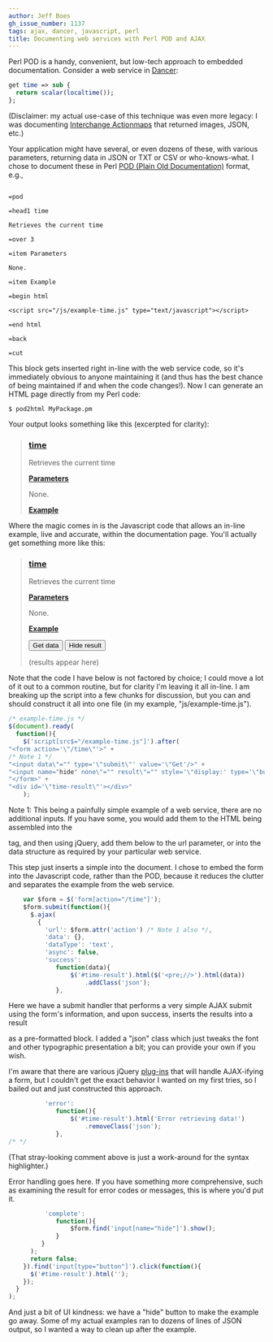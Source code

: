 ```yaml
---
author: Jeff Boes
gh_issue_number: 1137
tags: ajax, dancer, javascript, perl
title: Documenting web services with Perl POD and AJAX
---
```




Perl POD is a handy, convenient, but low-tech approach to embedded documentation. Consider a web service in [Dancer](http://www.perldancer.org):

```perl
get time => sub {
  return scalar(localtime());
};
```

(Disclaimer: my actual use-case of this technique was even more legacy: I was documenting [Interchange Actionmaps](http://interchange.rtfm.info/icdocs/config/ActionMap.html) that returned images, JSON, etc.)

Your application might have several, or even dozens of these, with various parameters, returning data in JSON or TXT or CSV or who-knows-what.
I chose to document these in Perl [POD (Plain Old Documentation)](http://perldoc.perl.org/perlpod.html) format, e.g.,

```nohighlight

=pod

=head1 time

Retrieves the current time

=over 3

=item Parameters

None.

=item Example

=begin html

<script src="/js/example-time.js" type="text/javascript"></script>

=end html

=back

=cut

```

This block gets inserted right in-line with the web service code, so it's immediately obvious to anyone maintaining it (and thus has the best chance of being maintained if and when the code changes!). Now I can generate an HTML page directly from my Perl code:

```shell
$ pod2html MyPackage.pm
```

Your output looks something like this (excerpted for clarity):

> 
> 
> 
> ### [time]()
> 
> 
> 
> 
> Retrieves the current time
> 
> 
> 
> **[Parameters]()**
> 
> 
> 
> 
> None.
> 
> 
> 
> 
> **[Example]()**
> 
> 

Where the magic comes in is the Javascript code that allows an in-line example, live and accurate, within the documentation page. You'll actually get something more like this:

> 
> 
> 
> ### [time]()
> 
> 
> 
> 
> Retrieves the current time
> 
> 
> 
> **[Parameters]()**
> 
> 
> 
> 
> None.
> 
> 
> 
> 
> **[Example]()**
> 
> 
> <input type="submit" value="Get data">
> <input type="button" value="Hide result" name="hide">
> 
> (results appear here)
> 
> 
> 

Note that the code I have below is not factored by choice; I could move a lot of it out to a common routine, but for clarity I'm leaving it all in-line. I am breaking up the script into a few chunks for discussion, but you can and should construct it all into one file (in my example, "js/example-time.js").

```javascript
/* example-time.js */
$(document).ready(
  function(){
    $('script[src$="/example-time.js"]').after(
"<form action='\"/time\"'>" +
/* Note 1 */
"<input data\"="" type='\"submit\"' value='\"Get'/>" +
"<input name="hide" none\"="" result\"="" style='\"display:' type='\"button\"' value='\"Hide'/>" +
"</form>" +
"<div id='\"time-result\"'></div>"
    );
```

Note 1: This being a painfully simple example of a web service, there are no additional inputs. If you have some, you would add them to the HTML being assembled into the <form> tag, and then using jQuery, add them below to the url parameter, or into the data structure as required by your particular web service.

This step just inserts a simple <form> into the document. I chose to embed the form into the Javascript code, rather than the POD, because it reduces the clutter and separates the example from the web service.

```javascript
    var $form = $('form[action="/time"]');
    $form.submit(function(){
      $.ajax(
        {
          'url': $form.attr('action') /* Note 1 also */,
          'data': {},
          'dataType': 'text',
          'async': false,
          'success':
             function(data){
                 $('#time-result').html($('<pre;//>').html(data))
                     .addClass('json');
             },
```

Here we have a submit handler that performs a very simple AJAX submit using the form's information, and upon success, inserts the results into a result <div> as a pre-formatted block. I added a "json" class which just tweaks the font and other typographic presentation a bit; you can provide your own if you wish.

I'm aware that there are various jQuery [plug-ins](http://malsup.com/jquery/form/) that will handle AJAX-ifying a form, but I couldn't get the exact behavior I wanted on my first tries, so I bailed out and just constructed this approach.

```javascript
          'error':
             function(){
                 $('#time-result').html('Error retrieving data!')
                     .removeClass('json');
             },
/* */
```

(That stray-looking comment above is just a work-around for the syntax highlighter.)

Error handling goes here. If you have something more comprehensive, such as examining the result for error codes or messages, this is where you'd put it.

```javascript
          'complete':
             function(){
                 $form.find('input[name="hide"]').show();
             }
         }
      );
      return false;
    }).find('input[type="button"]').click(function(){
      $('#time-result').html('');
    });
  }
);
```

And just a bit of UI kindness: we have a "hide" button to make the example go away. Some of my actual examples ran to dozens of lines of JSON output, so I wanted a way to clean up after the example.



